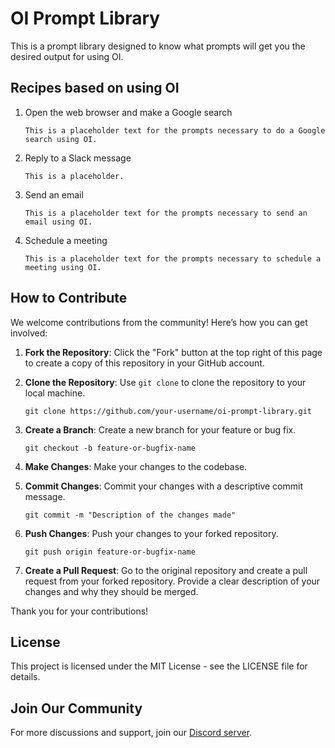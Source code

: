 # OI Prompt Library
This is a prompt library designed to know what prompts will get you the desired output for using OI.

## Recipes based on using OI

1) Open the web browser and make a Google search

   ```
   This is a placeholder text for the prompts necessary to do a Google search using OI.
   ```

2) Reply to a Slack message

   ```
   This is a placeholder.
   ```

3) Send an email

   ```
   This is a placeholder text for the prompts necessary to send an email using OI.
   ```

4) Schedule a meeting

   ```
   This is a placeholder text for the prompts necessary to schedule a meeting using OI.
   ```

## How to Contribute

We welcome contributions from the community! Here’s how you can get involved:

1. **Fork the Repository**: Click the "Fork" button at the top right of this page to create a copy of this repository in your GitHub account.

2. **Clone the Repository**: Use `git clone` to clone the repository to your local machine.
   ```
   git clone https://github.com/your-username/oi-prompt-library.git
   ```

3. **Create a Branch**: Create a new branch for your feature or bug fix.
   ```
   git checkout -b feature-or-bugfix-name
   ```

4. **Make Changes**: Make your changes to the codebase.

5. **Commit Changes**: Commit your changes with a descriptive commit message.
   ```
   git commit -m "Description of the changes made"
   ```

6. **Push Changes**: Push your changes to your forked repository.
   ```
   git push origin feature-or-bugfix-name
   ```

7. **Create a Pull Request**: Go to the original repository and create a pull request from your forked repository. Provide a clear description of your changes and why they should be merged.

Thank you for your contributions!

## License

This project is licensed under the MIT License - see the LICENSE file for details.

## Join Our Community

For more discussions and support, join our [Discord server](https://discord.gg/NWmH5sEA).
